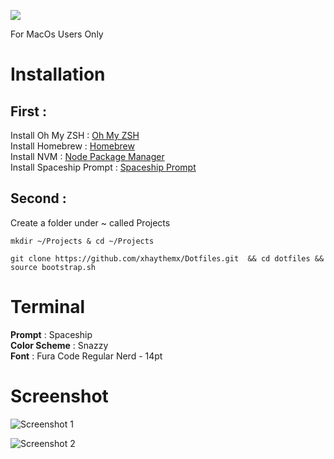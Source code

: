 
![](https://camo.githubusercontent.com/2e32212f6983db005e5c30da065dc3ce8dbd415f/68747470733a2f2f6173736574732e6e69636b666963616e6f2e636f6d2f67682d646f7466696c65732e737667)


For MacOs Users Only  

# Installation

## First :
 Install Oh My ZSH : [Oh My ZSH](https://github.com/robbyrussell/oh-my-zsh)  
 Install Homebrew : [Homebrew](https://brew.sh)  
 Install NVM :  [Node Package Manager](https://github.com/nvm-sh/nvm)  
 Install Spaceship Prompt : [Spaceship Prompt](https://github.com/denysdovhan/spaceship-prompt/)  

## Second :

Create a folder under ~ called Projects

    mkdir ~/Projects & cd ~/Projects

    git clone https://github.com/xhaythemx/Dotfiles.git  && cd dotfiles && source bootstrap.sh

# Terminal

**Prompt** : Spaceship  
**Color Scheme**  : Snazzy  
 **Font** : Fura Code Regular Nerd - 14pt  
 
# Screenshot

![Screenshot 1](https://i.imgur.com/E28aw71.png)  

![Screenshot 2](https://i.imgur.com/rSHkF2X.png)  

